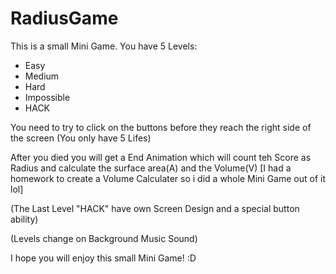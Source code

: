 # RadiusGame

This is a small Mini Game.
You have 5 Levels: 
- Easy
- Medium
- Hard
- Impossible
- HACK

You need to try to click on the buttons before they reach the 
right side of the screen (You only have 5 Lifes)

After you died you will get a End Animation which will count
teh Score as Radius and calculate the surface area(A) and the
Volume(V) [I had a homework to create a Volume Calculater
so i did a whole Mini Game out of it lol]

(The Last Level "HACK" have own Screen Design and a special 
button ability)

(Levels change on Background Music Sound)

I hope you will enjoy this small Mini Game! :D
